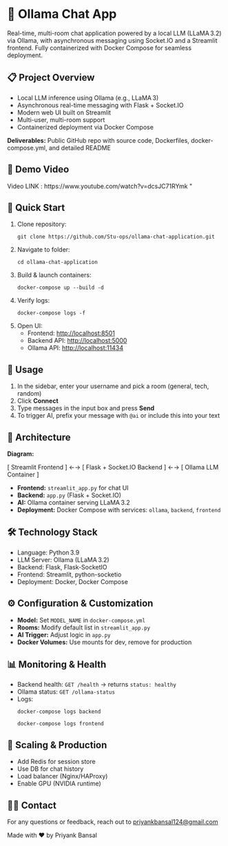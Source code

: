 <body>

  <h1>💬 Ollama Chat App</h1>
  <p>Real-time, multi-room chat application powered by a local LLM (LLaMA 3.2) via Ollama, with asynchronous messaging using Socket.IO and a Streamlit frontend. Fully containerized with Docker Compose for seamless deployment.</p>

  <h2>📋 Project Overview</h2>
  <ul>
    <li>Local LLM inference using Ollama (e.g., LLaMA 3)</li>
    <li>Asynchronous real-time messaging with Flask + Socket.IO</li>
    <li>Modern web UI built on Streamlit</li>
    <li>Multi-user, multi-room support</li>
    <li>Containerized deployment via Docker Compose</li>
  </ul>
  <p><strong>Deliverables:</strong> Public GitHub repo with source code, Dockerfiles, docker-compose.yml, and detailed README</p>

  <h2>🎥 Demo Video</h2>
  <div class="video-container">
    <p> Video LINK : https://www.youtube.com/watch?v=dcsJC71RYmk "</p>
  </div>
  
  <h2>🚀 Quick Start</h2>
  <ol>
    <li>Clone repository:
      <pre><code>git clone https://github.com/Stu-ops/ollama-chat-application.git</code></pre>
    </li>
    <li>Navigate to folder:
      <pre><code>cd ollama-chat-application</code></pre>
    </li>
    <li>Build & launch containers:
      <pre><code>docker-compose up --build -d</code></pre>
    </li>
    <li>Verify logs:
      <pre><code>docker-compose logs -f</code></pre>
    </li>
    <li>Open UI:
      <ul>
        <li>Frontend: <a href="http://localhost:8501">http://localhost:8501</a></li>
        <li>Backend API: <a href="http://localhost:5000">http://localhost:5000</a></li>
        <li>Ollama API: <a href="http://localhost:11434">http://localhost:11434</a></li>
      </ul>
    </li>
  </ol>

  <h2>💬 Usage</h2>
  <ol>
    <li>In the sidebar, enter your username and pick a room (general, tech, random)</li>
    <li>Click <strong>Connect</strong></li>
    <li>Type messages in the input box and press <strong>Send</strong></li>
    <li>To trigger AI, prefix your message with <code>@ai</code> or include this into your text</li>
  </ol>

  <h2>🔧 Architecture</h2>
  <p><strong>Diagram:</strong></p>
  <p>[ Streamlit Frontend ] ←→ [ Flask + Socket.IO Backend ] ←→ [ Ollama LLM Container ]</p>
  <ul>
    <li><strong>Frontend:</strong> <code>streamlit_app.py</code> for chat UI</li>
    <li><strong>Backend:</strong> <code>app.py</code> (Flask + Socket.IO)</li>
    <li><strong>AI:</strong> Ollama container serving LLaMA 3.2</li>
    <li><strong>Deployment:</strong> Docker Compose with services: <code>ollama</code>, <code>backend</code>, <code>frontend</code></li>
  </ul>

  <h2>🛠 Technology Stack</h2>
  <ul>
    <li>Language: Python 3.9</li>
    <li>LLM Server: Ollama (LLaMA 3.2)</li>
    <li>Backend: Flask, Flask-SocketIO</li>
    <li>Frontend: Streamlit, python-socketio</li>
    <li>Deployment: Docker, Docker Compose</li>
  </ul>

  <h2>⚙️ Configuration & Customization</h2>
  <ul>
    <li><strong>Model:</strong> Set <code>MODEL_NAME</code> in <code>docker-compose.yml</code></li>
    <li><strong>Rooms:</strong> Modify default list in <code>streamlit_app.py</code></li>
    <li><strong>AI Trigger:</strong> Adjust logic in <code>app.py</code></li>
    <li><strong>Docker Volumes:</strong> Use mounts for dev, remove for production</li>
  </ul>

  <h2>📊 Monitoring & Health</h2>
  <ul>
    <li>Backend health: <code>GET /health</code> → returns <code>status: healthy</code></li>
    <li>Ollama status: <code>GET /ollama-status</code></li>
    <li>Logs:
      <pre><code>docker-compose logs backend</code></pre>
      <pre><code>docker-compose logs frontend</code></pre>
    </li>
  </ul>

  <h2>🔄 Scaling & Production</h2>
  <ul>
    <li>Add Redis for session store</li>
    <li>Use DB for chat history</li>
    <li>Load balancer (Nginx/HAProxy)</li>
    <li>Enable GPU (NVIDIA runtime)</li>
  </ul>

  <h2>🙋‍♂️ Contact</h2>
  <p>For any questions or feedback, reach out to <a href="mailto:priyankbansal124@gmail.com">priyankbansal124@gmail.com</a></p>
  <p>Made with ❤ by Priyank Bansal</p>

</body>
</html>
